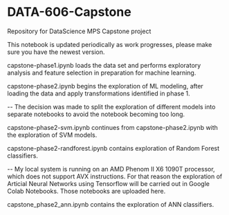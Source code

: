 # DATA-606-Capstone
Repository for DataScience MPS Capstone project

This notebook is updated periodically as work progresses, please make sure you have the newest version.

capstone-phase1.ipynb loads the data set and performs exploratory analysis and feature selection in preparation for machine learning.

capstone-phase2.ipynb begins the exploration of ML modeling, after loading the data and apply transformations identified in phase 1.

-- The decision was made to split the exploration of different models into separate notebooks to avoid the notebook becoming too long.

capstone-phase2-svm.ipynb continues from capstone-phase2.ipynb with the exploration of SVM models.

capstone-phase2-randforest.ipynb contains exploration of Random Forest classifiers.

-- My local system is running on an AMD Phenom II X6 1090T processor, which does not support AVX instructions.  For that reason the exploration of Articial Neural Networks using Tensorflow will be carried out in Google Colab Notebooks.  Those notebooks are uploaded here.

capstone_phase2_ann.ipynb contains the exploration of ANN classifiers.
